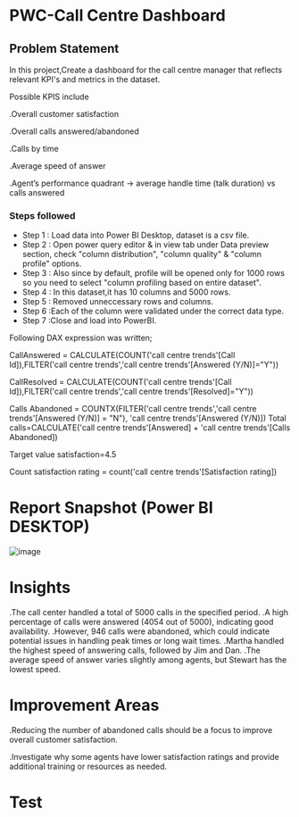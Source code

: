 



# PWC-Call Centre Dashboard


## Problem Statement

In this project,Create a dashboard for the call centre manager that reflects relevant KPI's and metrics in the dataset.

Possible KPIS include

.Overall customer satisfaction

.Overall calls answered/abandoned

.Calls by time

.Average speed of answer

.Agent’s performance quadrant -> average handle time (talk        duration) vs calls answered


### Steps followed 

- Step 1 : Load data into Power BI Desktop, dataset is a csv file.
- Step 2 : Open power query editor & in view tab under Data preview section, check "column distribution", "column quality" & "column profile" options.
- Step 3 : Also since by default, profile will be opened only for 1000 rows so you need to select "column profiling based on entire dataset".
- Step 4 : In this dataset,it has 10 columns and 5000 rows.
- Step 5 : Removed unneccessary rows and columns.
- Step 6 :Each of the column were validated under the correct data type.
- Step 7 :Close and load into PowerBI.

 Following DAX expression was written;

 CallAnswered = CALCULATE(COUNT('call centre trends'[Call Id]),FILTER('call centre trends','call centre trends'[Answered (Y/N)]="Y"))

 CallResolved = CALCULATE(COUNT('call centre trends'[Call Id]),FILTER('call centre trends','call centre trends'[Resolved]="Y"))

Calls Abandoned = COUNTX(FILTER('call centre trends','call centre trends'[Answered (Y/N)] = "N"), 'call centre trends'[Answered (Y/N)])
 Total calls=CALCULATE('call centre trends'[Answered] + 'call centre trends'[Calls Abandoned])

 Target value satisfaction=4.5
 
 Count satisfaction rating = count('call centre trends'[Satisfaction rating])



 

       
        


 
 # Report Snapshot (Power BI DESKTOP)

 
![image](https://github.com/SuganyaNammalvar/Test/assets/142667989/ae82efd5-8ed7-4724-8281-8324765eed71)

# Insights

.The call center handled a total of 5000 calls in the specified period.
.A high percentage of calls were answered (4054 out of 5000), indicating good availability.
.However, 946 calls were abandoned, which could indicate potential issues in handling peak times or long wait times.
.Martha handled the highest speed of answering calls, followed by  Jim and Dan.
.The average speed of answer varies slightly among agents, but Stewart has the lowest speed.

# Improvement Areas

.Reducing the number of abandoned calls should be a focus to improve overall customer satisfaction.

.Investigate why some agents have lower satisfaction ratings and provide additional training or resources as needed.




# Test
